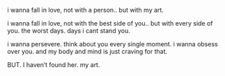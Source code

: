 i wanna fall in love,
not with a person..
but with my art.

i wanna fall in love,
not with the best side of you..
but with every side of you. the worst days. days i cant stand you.

i wanna persevere. think about you every single moment. i wanna obsess over you.
and my body and mind is just craving for that.

BUT. I haven’t found her. my art.